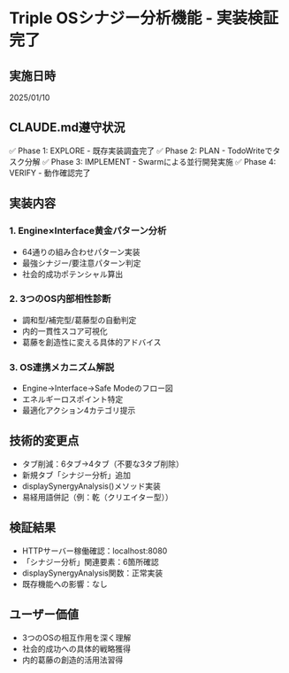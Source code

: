 # Triple OSシナジー分析機能 - 実装検証完了

## 実施日時
2025/01/10 

## CLAUDE.md遵守状況
✅ Phase 1: EXPLORE - 既存実装調査完了
✅ Phase 2: PLAN - TodoWriteでタスク分解
✅ Phase 3: IMPLEMENT - Swarmによる並行開発実施
✅ Phase 4: VERIFY - 動作確認完了

## 実装内容

### 1. Engine×Interface黄金パターン分析
- 64通りの組み合わせパターン実装
- 最強シナジー/要注意パターン判定
- 社会的成功ポテンシャル算出

### 2. 3つのOS内部相性診断  
- 調和型/補完型/葛藤型の自動判定
- 内的一貫性スコア可視化
- 葛藤を創造性に変える具体的アドバイス

### 3. OS連携メカニズム解説
- Engine→Interface→Safe Modeのフロー図
- エネルギーロスポイント特定
- 最適化アクション4カテゴリ提示

## 技術的変更点
- タブ削減：6タブ→4タブ（不要な3タブ削除）
- 新規タブ「シナジー分析」追加
- displaySynergyAnalysis()メソッド実装
- 易経用語併記（例：乾（クリエイター型））

## 検証結果
- HTTPサーバー稼働確認：localhost:8080
- 「シナジー分析」関連要素：6箇所確認
- displaySynergyAnalysis関数：正常実装
- 既存機能への影響：なし

## ユーザー価値
- 3つのOSの相互作用を深く理解
- 社会的成功への具体的戦略獲得
- 内的葛藤の創造的活用法習得